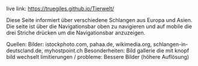live link: https://truegiles.github.io/Tierwelt/

Diese Seite informiert über verschiedene Schlangen aus Europa und Asien. Die seite ist über die Navigationsbar oben zu navigieren und auf mobile die drei Striche drücken um die Navigationsbar anzuzeigen.

Quellen: Bilder: istockphoto.com, pahaa.de, wikimedia.org, schlangen-in-deutscland.de, myhostpoint.ch
Besonderheiten: Bild gallerie die mit knopf bild wechselt
limitierungen / probleme: Bessere Bilder (höhere Auflösung) 
